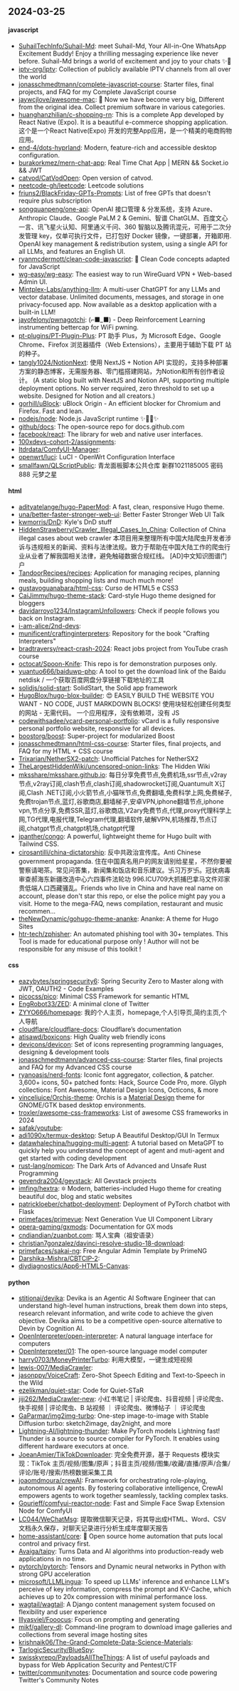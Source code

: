## 2024-03-25

#### javascript
* [SuhailTechInfo/Suhail-Md](https://github.com/SuhailTechInfo/Suhail-Md): meet Suhail-Md, Your All-in-One WhatsApp Excitement Buddy! Enjoy a thrilling messaging experience like never before. Suhail-Md brings a world of excitement and joy to your chats ✨🤖
* [iptv-org/iptv](https://github.com/iptv-org/iptv): Collection of publicly available IPTV channels from all over the world
* [jonasschmedtmann/complete-javascript-course](https://github.com/jonasschmedtmann/complete-javascript-course): Starter files, final projects, and FAQ for my Complete JavaScript course
* [jaywcjlove/awesome-mac](https://github.com/jaywcjlove/awesome-mac):  Now we have become very big, Different from the original idea. Collect premium software in various categories.
* [huanghanzhilian/c-shopping-rn](https://github.com/huanghanzhilian/c-shopping-rn): This is a complete App developed by React Native (Expo). It is a beautiful e-commerce shopping application. 这个是一个React Native(Expo) 开发的完整App应用，是一个精美的电商购物应用。
* [end-4/dots-hyprland](https://github.com/end-4/dots-hyprland): Modern, feature-rich and accessible desktop configuration.
* [burakorkmez/mern-chat-app](https://github.com/burakorkmez/mern-chat-app): Real Time Chat App | MERN && Socket.io && JWT
* [catvod/CatVodOpen](https://github.com/catvod/CatVodOpen): Open version of catvod.
* [neetcode-gh/leetcode](https://github.com/neetcode-gh/leetcode): Leetcode solutions
* [friuns2/BlackFriday-GPTs-Prompts](https://github.com/friuns2/BlackFriday-GPTs-Prompts): List of free GPTs that doesn't require plus subscription
* [songquanpeng/one-api](https://github.com/songquanpeng/one-api): OpenAI 接口管理 & 分发系统，支持 Azure、Anthropic Claude、Google PaLM 2 & Gemini、智谱 ChatGLM、百度文心一言、讯飞星火认知、阿里通义千问、360 智脑以及腾讯混元，可用于二次分发管理 key，仅单可执行文件，已打包好 Docker 镜像，一键部署，开箱即用. OpenAI key management & redistribution system, using a single API for all LLMs, and features an English UI.
* [ryanmcdermott/clean-code-javascript](https://github.com/ryanmcdermott/clean-code-javascript): 🛁 Clean Code concepts adapted for JavaScript
* [wg-easy/wg-easy](https://github.com/wg-easy/wg-easy): The easiest way to run WireGuard VPN + Web-based Admin UI.
* [Mintplex-Labs/anything-llm](https://github.com/Mintplex-Labs/anything-llm): A multi-user ChatGPT for any LLMs and vector database. Unlimited documents, messages, and storage in one privacy-focused app. Now available as a desktop application with a built-in LLM!
* [jayofelony/pwnagotchi](https://github.com/jayofelony/pwnagotchi): (⌐■_■) - Deep Reinforcement Learning instrumenting bettercap for WiFi pwning.
* [pt-plugins/PT-Plugin-Plus](https://github.com/pt-plugins/PT-Plugin-Plus): PT 助手 Plus，为 Microsoft Edge、Google Chrome、Firefox 浏览器插件（Web Extensions），主要用于辅助下载 PT 站的种子。
* [tangly1024/NotionNext](https://github.com/tangly1024/NotionNext): 使用 NextJS + Notion API 实现的，支持多种部署方案的静态博客，无需服务器、零门槛搭建网站，为Notion和所有创作者设计。 (A static blog built with NextJS and Notion API, supporting multiple deployment options. No server required, zero threshold to set up a website. Designed for Notion and all creators.)
* [gorhill/uBlock](https://github.com/gorhill/uBlock): uBlock Origin - An efficient blocker for Chromium and Firefox. Fast and lean.
* [nodejs/node](https://github.com/nodejs/node): Node.js JavaScript runtime ✨🐢🚀✨
* [github/docs](https://github.com/github/docs): The open-source repo for docs.github.com
* [facebook/react](https://github.com/facebook/react): The library for web and native user interfaces.
* [100xdevs-cohort-2/assignments](https://github.com/100xdevs-cohort-2/assignments): 
* [ltdrdata/ComfyUI-Manager](https://github.com/ltdrdata/ComfyUI-Manager): 
* [openwrt/luci](https://github.com/openwrt/luci): LuCI - OpenWrt Configuration Interface
* [smallfawn/QLScriptPublic](https://github.com/smallfawn/QLScriptPublic): 青龙面板脚本公共仓库 新群1021185005 密码888 元梦之星

#### html
* [adityatelange/hugo-PaperMod](https://github.com/adityatelange/hugo-PaperMod): A fast, clean, responsive Hugo theme.
* [una/better-faster-stronger-web-ui](https://github.com/una/better-faster-stronger-web-ui): Better Faster Stronger Web UI Talk
* [kwmorris/DnD](https://github.com/kwmorris/DnD): Kyle's DnD stuff
* [HiddenStrawberry/Crawler_Illegal_Cases_In_China](https://github.com/HiddenStrawberry/Crawler_Illegal_Cases_In_China): Collection of China illegal cases about web crawler 本项目用来整理所有中国大陆爬虫开发者涉诉与违规相关的新闻、资料与法律法规。致力于帮助在中国大陆工作的爬虫行业从业者了解我国相关法律，避免触碰数据合规红线。 [AD]中文知识图谱门户
* [TandoorRecipes/recipes](https://github.com/TandoorRecipes/recipes): Application for managing recipes, planning meals, building shopping lists and much much more!
* [gustavoguanabara/html-css](https://github.com/gustavoguanabara/html-css): Curso de HTML5 e CSS3
* [CaiJimmy/hugo-theme-stack](https://github.com/CaiJimmy/hugo-theme-stack): Card-style Hugo theme designed for bloggers
* [davidarroyo1234/InstagramUnfollowers](https://github.com/davidarroyo1234/InstagramUnfollowers): Check if people follows you back on Instagram.
* [i-am-alice/2nd-devs](https://github.com/i-am-alice/2nd-devs): 
* [munificent/craftinginterpreters](https://github.com/munificent/craftinginterpreters): Repository for the book "Crafting Interpreters"
* [bradtraversy/react-crash-2024](https://github.com/bradtraversy/react-crash-2024): React jobs project from YouTube crash course
* [octocat/Spoon-Knife](https://github.com/octocat/Spoon-Knife): This repo is for demonstration purposes only.
* [yuantuo666/baiduwp-php](https://github.com/yuantuo666/baiduwp-php): A tool to get the download link of the Baidu netdisk / 一个获取百度网盘分享链接下载地址的工具
* [solidjs/solid-start](https://github.com/solidjs/solid-start): SolidStart, the Solid app framework
* [HugoBlox/hugo-blox-builder](https://github.com/HugoBlox/hugo-blox-builder): 😍 EASILY BUILD THE WEBSITE YOU WANT - NO CODE, JUST MARKDOWN BLOCKS! 使用块轻松创建任何类型的网站 - 无需代码。 一个应用程序，没有依赖项，没有 JS
* [codewithsadee/vcard-personal-portfolio](https://github.com/codewithsadee/vcard-personal-portfolio): vCard is a fully responsive personal portfolio website, responsive for all devices.
* [boostorg/boost](https://github.com/boostorg/boost): Super-project for modularized Boost
* [jonasschmedtmann/html-css-course](https://github.com/jonasschmedtmann/html-css-course): Starter files, final projects, and FAQ for my HTML + CSS course
* [Trixarian/NetherSX2-patch](https://github.com/Trixarian/NetherSX2-patch): Unofficial Patches for NetherSX2
* [TheLargestHiddenWiki/uncensored-onion-links](https://github.com/TheLargestHiddenWiki/uncensored-onion-links): The Hidden Wiki
* [mksshare/mksshare.github.io](https://github.com/mksshare/mksshare.github.io): 每日分享免费节点,免费机场,ssr节点,v2ray节点,v2ray订阅,clash节点,clash订阅,shadowrocket订阅,Quantumult X订阅,Clash .NET订阅,小火箭节点,小猫咪节点,免费翻墙,免费科学上网,免费梯子,免费trojan节点,蓝灯,谷歌商店,翻墙梯子,安卓VPN,iphone翻墙节点,iphone vpn,节点分享,免费SSR,蓝灯,谷歌商店,V2ary免费节点,代理,proxy代理科学上网,TG代理,电报代理,Telegram代理,翻墙软件,破解VPN,机场推荐,节点订阅,chatgpt节点,chatgpt机场,chatgpt代理
* [jpanther/congo](https://github.com/jpanther/congo): A powerful, lightweight theme for Hugo built with Tailwind CSS.
* [cirosantilli/china-dictatorship](https://github.com/cirosantilli/china-dictatorship): 反中共政治宣传库。Anti Chinese government propaganda. 住在中国真名用户的网友请别给星星，不然你要被警察请喝茶。常见问答集，新闻集和饭店和音乐建议。卐习万岁卐。冠状病毒审查郝海东新疆改造中心六四事件法轮功 996.ICU709大抓捕巴拿马文件邓家贵低端人口西藏骚乱。Friends who live in China and have real name on account, please don't star this repo, or else the police might pay you a visit. Home to the mega-FAQ, news compilation, restaurant and music recommen…
* [theNewDynamic/gohugo-theme-ananke](https://github.com/theNewDynamic/gohugo-theme-ananke): Ananke: A theme for Hugo Sites
* [htr-tech/zphisher](https://github.com/htr-tech/zphisher): An automated phishing tool with 30+ templates. This Tool is made for educational purpose only ! Author will not be responsible for any misuse of this toolkit !

#### css
* [eazybytes/springsecurity6](https://github.com/eazybytes/springsecurity6): Spring Security Zero to Master along with JWT, OAUTH2 - Code Examples
* [picocss/pico](https://github.com/picocss/pico): Minimal CSS Framework for semantic HTML
* [EngRobot33/ZED](https://github.com/EngRobot33/ZED): A minimal clone of Twitter
* [ZYYO666/homepage](https://github.com/ZYYO666/homepage): 我的个人主页，homepage,个人引导页,简约主页,个人导航
* [cloudflare/cloudflare-docs](https://github.com/cloudflare/cloudflare-docs): Cloudflare’s documentation
* [atisawd/boxicons](https://github.com/atisawd/boxicons): High Quality web friendly icons
* [devicons/devicon](https://github.com/devicons/devicon): Set of icons representing programming languages, designing & development tools
* [jonasschmedtmann/advanced-css-course](https://github.com/jonasschmedtmann/advanced-css-course): Starter files, final projects and FAQ for my Advanced CSS course
* [ryanoasis/nerd-fonts](https://github.com/ryanoasis/nerd-fonts): Iconic font aggregator, collection, & patcher. 3,600+ icons, 50+ patched fonts: Hack, Source Code Pro, more. Glyph collections: Font Awesome, Material Design Icons, Octicons, & more
* [vinceliuice/Orchis-theme](https://github.com/vinceliuice/Orchis-theme): Orchis is a [Material Design](https://material.io) theme for GNOME/GTK based desktop environments.
* [troxler/awesome-css-frameworks](https://github.com/troxler/awesome-css-frameworks): List of awesome CSS frameworks in 2024
* [safak/youtube](https://github.com/safak/youtube): 
* [adi1090x/termux-desktop](https://github.com/adi1090x/termux-desktop): Setup A Beautiful Desktop/GUI In Termux
* [datawhalechina/hugging-multi-agent](https://github.com/datawhalechina/hugging-multi-agent): A tutorial based on MetaGPT to quickly help you understand the concept of agent and muti-agent and get started with coding development
* [rust-lang/nomicon](https://github.com/rust-lang/nomicon): The Dark Arts of Advanced and Unsafe Rust Programming
* [gevendra2004/gevstack](https://github.com/gevendra2004/gevstack): All Gevstack projects
* [imfing/hextra](https://github.com/imfing/hextra): 🔯 Modern, batteries-included Hugo theme for creating beautiful doc, blog and static websites
* [patrickloeber/chatbot-deployment](https://github.com/patrickloeber/chatbot-deployment): Deployment of PyTorch chatbot with Flask
* [primefaces/primevue](https://github.com/primefaces/primevue): Next Generation Vue UI Component Library
* [opera-gaming/gxmods](https://github.com/opera-gaming/gxmods): Documentation for GX mods
* [cndiandian/zuanbot.com](https://github.com/cndiandian/zuanbot.com): 骂人宝典（祖安语录）
* [christian7gonzalez/davinci-resolve-studio-18-download](https://github.com/christian7gonzalez/davinci-resolve-studio-18-download): 
* [primefaces/sakai-ng](https://github.com/primefaces/sakai-ng): Free Angular Admin Template by PrimeNG
* [Darshika-Mishra/CBTCIP-2](https://github.com/Darshika-Mishra/CBTCIP-2): 
* [diydiagnostics/App6-HTML5-Canvas](https://github.com/diydiagnostics/App6-HTML5-Canvas): 

#### python
* [stitionai/devika](https://github.com/stitionai/devika): Devika is an Agentic AI Software Engineer that can understand high-level human instructions, break them down into steps, research relevant information, and write code to achieve the given objective. Devika aims to be a competitive open-source alternative to Devin by Cognition AI.
* [OpenInterpreter/open-interpreter](https://github.com/OpenInterpreter/open-interpreter): A natural language interface for computers
* [OpenInterpreter/01](https://github.com/OpenInterpreter/01): The open-source language model computer
* [harry0703/MoneyPrinterTurbo](https://github.com/harry0703/MoneyPrinterTurbo): 利用大模型，一键生成短视频
* [lewis-007/MediaCrawler](https://github.com/lewis-007/MediaCrawler): 
* [jasonppy/VoiceCraft](https://github.com/jasonppy/VoiceCraft): Zero-Shot Speech Editing and Text-to-Speech in the Wild
* [ezelikman/quiet-star](https://github.com/ezelikman/quiet-star): Code for Quiet-STaR
* [jiji262/MediaCrawler-new](https://github.com/jiji262/MediaCrawler-new): 小红书笔记 | 评论爬虫、抖音视频 | 评论爬虫、快手视频 | 评论爬虫、B 站视频 ｜ 评论爬虫、微博帖子 ｜ 评论爬虫
* [GaParmar/img2img-turbo](https://github.com/GaParmar/img2img-turbo): One-step image-to-image with Stable Diffusion turbo: sketch2image, day2night, and more
* [Lightning-AI/lightning-thunder](https://github.com/Lightning-AI/lightning-thunder): Make PyTorch models Lightning fast! Thunder is a source to source compiler for PyTorch. It enables using different hardware executors at once.
* [JoeanAmier/TikTokDownloader](https://github.com/JoeanAmier/TikTokDownloader): 完全免费开源，基于 Requests 模块实现：TikTok 主页/视频/图集/原声；抖音主页/视频/图集/收藏/直播/原声/合集/评论/账号/搜索/热榜数据采集工具
* [joaomdmoura/crewAI](https://github.com/joaomdmoura/crewAI): Framework for orchestrating role-playing, autonomous AI agents. By fostering collaborative intelligence, CrewAI empowers agents to work together seamlessly, tackling complex tasks.
* [Gourieff/comfyui-reactor-node](https://github.com/Gourieff/comfyui-reactor-node): Fast and Simple Face Swap Extension Node for ComfyUI
* [LC044/WeChatMsg](https://github.com/LC044/WeChatMsg): 提取微信聊天记录，将其导出成HTML、Word、CSV文档永久保存，对聊天记录进行分析生成年度聊天报告
* [home-assistant/core](https://github.com/home-assistant/core): 🏡 Open source home automation that puts local control and privacy first.
* [Avaiga/taipy](https://github.com/Avaiga/taipy): Turns Data and AI algorithms into production-ready web applications in no time.
* [pytorch/pytorch](https://github.com/pytorch/pytorch): Tensors and Dynamic neural networks in Python with strong GPU acceleration
* [microsoft/LLMLingua](https://github.com/microsoft/LLMLingua): To speed up LLMs' inference and enhance LLM's perceive of key information, compress the prompt and KV-Cache, which achieves up to 20x compression with minimal performance loss.
* [wagtail/wagtail](https://github.com/wagtail/wagtail): A Django content management system focused on flexibility and user experience
* [lllyasviel/Fooocus](https://github.com/lllyasviel/Fooocus): Focus on prompting and generating
* [mikf/gallery-dl](https://github.com/mikf/gallery-dl): Command-line program to download image galleries and collections from several image hosting sites
* [krishnaik06/The-Grand-Complete-Data-Science-Materials](https://github.com/krishnaik06/The-Grand-Complete-Data-Science-Materials): 
* [TarlogicSecurity/BlueSpy](https://github.com/TarlogicSecurity/BlueSpy): 
* [swisskyrepo/PayloadsAllTheThings](https://github.com/swisskyrepo/PayloadsAllTheThings): A list of useful payloads and bypass for Web Application Security and Pentest/CTF
* [twitter/communitynotes](https://github.com/twitter/communitynotes): Documentation and source code powering Twitter's Community Notes
